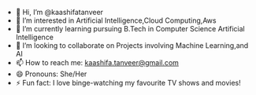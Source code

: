 - 👋 Hi, I’m @kaashifatanveer
- 👀 I’m interested in Artificial Intelligence,Cloud Computing,Aws
- 🌱 I’m currently learning pursuing B.Tech in Computer Science Artificial Intelligence
- 💞️ I’m looking to collaborate on Projects involving Machine Learning,and AI
- 📫 How to reach me: kaashifa.tanveer@gmail.com
- 😄 Pronouns: She/Her
- ⚡ Fun fact: I love binge-watching my favourite TV shows and movies!

<!---
kaashifatanveer/kaashifatanveer is a ✨ special ✨ repository because its `README.md` (this file) appears on your GitHub profile.
You can click the Preview link to take a look at your changes.
--->
